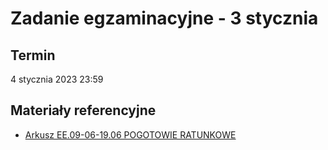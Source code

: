 # Zadanie egzaminacyjne - 3 stycznia
## Termin
4 stycznia 2023 23:59
## Materiały referencyjne
* [Arkusz EE.09-06-19.06 POGOTOWIE RATUNKOWE](https://jankupczyk.github.io/EE-09/resources/public/data/x034/EE.09-05-19.06%20CI%C4%84GI.pdf)